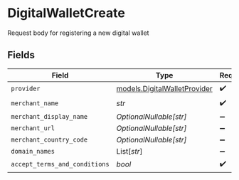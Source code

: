 # DigitalWalletCreate

Request body for registering a new digital wallet


## Fields

| Field                                                              | Type                                                               | Required                                                           | Description                                                        | Example                                                            |
| ------------------------------------------------------------------ | ------------------------------------------------------------------ | ------------------------------------------------------------------ | ------------------------------------------------------------------ | ------------------------------------------------------------------ |
| `provider`                                                         | [models.DigitalWalletProvider](../models/digitalwalletprovider.md) | :heavy_check_mark:                                                 | N/A                                                                |                                                                    |
| `merchant_name`                                                    | *str*                                                              | :heavy_check_mark:                                                 | N/A                                                                |                                                                    |
| `merchant_display_name`                                            | *OptionalNullable[str]*                                            | :heavy_minus_sign:                                                 | N/A                                                                |                                                                    |
| `merchant_url`                                                     | *OptionalNullable[str]*                                            | :heavy_minus_sign:                                                 | N/A                                                                |                                                                    |
| `merchant_country_code`                                            | *OptionalNullable[str]*                                            | :heavy_minus_sign:                                                 | N/A                                                                | DE                                                                 |
| `domain_names`                                                     | List[*str*]                                                        | :heavy_minus_sign:                                                 | N/A                                                                |                                                                    |
| `accept_terms_and_conditions`                                      | *bool*                                                             | :heavy_check_mark:                                                 | N/A                                                                |                                                                    |